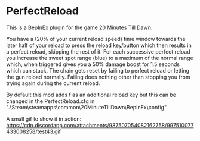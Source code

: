 # PerfectReload
This is a BepInEx plugin for the game 20 Minutes Till Dawn.

You have a (20% of your current reload speed) time window towards the later half of your reload to press the reload key/button which then results in a perfect reload, skipping the rest of it.
For each successive perfect reload you increase the sweet spot range (blue) to a maximum of the normal range which, when triggered gives you a 50% damage boost for 1.5 seconds which can stack.
The chain gets reset by failing to perfect reload or letting the gun reload normally.
Failing does nothing other than stopping you from trying again during the current reload.

By default this mod adds f as an additional reload key but this can be changed in the PerfectReload.cfg in ".\Steam\steamapps\common\20MinuteTillDawn\BepInEx\config".

A small gif to show it in action:
https://cdn.discordapp.com/attachments/987507054082162758/997510077433008258/test43.gif